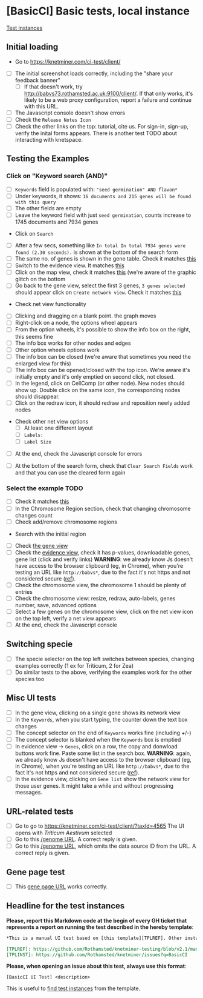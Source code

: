 # [BasicCI] Basic tests, local instance

[Test instances][TPLINST]

## Initial loading
* Go to https://knetminer.com/ci-test/client/
* [ ] The initial screenshot loads correctly, including the "share your feedback banner"
  * [ ] If that doesn't work, try http://babvs73.rothamsted.ac.uk:9100/client/. If that only works,
        it's likely to be a web proxy configuration, report a failure and continue with this URL.
* [ ] The Javascript console doesn't show errors
* [ ] Check the `Release Notes Icon`
* [ ] Check the other links on the top: tutorial, cite us. For sign-in, sign-up, verify the inital forms appears. There is another test TODO about interacting with knetspace.

## Testing the Examples

### Click on "Keyword search (AND)"
* [ ] `Keywords` field is populated with: `"seed germination" AND flavon*`
* [ ] Under keywords, it shows: `16 documents and 215 genes will be found with this query`
* [ ] The other fields are empty
* [ ] Leave the keyword field with just `seed germination`, counts increase to
      1745 documents and 7934 genes
* Click on `Search`
* [ ] After a few secs, something like `In total In total 7934 genes were found (2.30 seconds).` is
      shown at the bottom of the search form
* [ ] The same no. of genes is shown in the gene table. Check it matches [this](TODO)
* [ ] Switch to the evidence view. It matches [this](TODO)
* [ ] Click on the map view, check it matches [this](TODO) (we're aware of the 
      graphic glitch on the bottom
* [ ] Go back to the gene view, select the first 3 genes, `3 genes selected` should appear 
      click on `Create network view`. Check it matches [this](TODO)
* Check net view functionality
* [ ] Clicking and dragging on a blank point. the graph moves
* [ ] Right-click on a node, the options wheel appears
* [ ] From the option wheels, it's possible to show the info box on the right, this seems fine
* [ ] The info box works for other nodes and edges
* [ ] Other option wheels options work
* [ ] The info box can be closed (we're aware that sometimes you need the enlarged view for this)
* [ ] The info box can be opened/closed with the top icon. We're aware it's initially empty and it's only emptied on second click, not closed.
* [ ] In the legend, click on CellComp (or other node). New nodes should show up. Double click on the same icon, the corresponding nodes should disappear.
* [ ] Click on the redraw icon, it should redraw and reposition newly added nodes
* Check other net view options
  * [ ] At least one different layout
  * [ ] `Labels:`
  * [ ] `Label Size`
* [ ] At the end, check the Javascript console for errors
* [ ] At the bottom of the search form, check that `Clear Search Fields` work and that you can use the cleared form again


### Select the example TODO
* [ ] Check it matches [this](TODO)
* [ ] In the Chromosome Region section, check that changing chromosome changes count
* [ ] Check add/remove chromosome regions
* Search with the initial region
* [ ] Check [the gene view](TODO)
* [ ] Check the [evidence view](TODO), check it has p-values, downloadable genes, 
      gene list (click and verify links)
       **WARNING**: we already know Js doesn't have access to the browser clipboard (eg, in Chrome), when you're testing an URL like `http://babvs*`, due to the fact it's not https and not 
      considered secure ([ref](https://stackoverflow.com/questions/51805395)).
* [ ] Check the chromosome view, the chromosome 1 should be plenty of entries
* [ ] Check the chromosome view: resize, redraw, auto-labels, genes number, save, advanced options
* [ ] Select a few genes on the chromosome view, click on the net view icon on the top left, verify 
      a net view appears
* [ ] At the end, check the Javascript console
      
## Switching specie
* [ ] The specie selector on the top left switches between species, changing examples correctly
      (1 ex for Triticum, 2 for Zea)
* [ ] Do similar tests to the above, verifying the examples work for the other species too

## Misc UI tests
* [ ] In the gene view, clicking on a single gene shows its network view
* [ ] In the `Keywords`, when you start typing, the counter down the text box changes
* [ ] The concept selector on the end of `Keywords` works fine (including +/-)
* [ ] The concept selector is blanked when the `Keywords` box is emptied
* [ ] In evidence view -> `Genes`, click on a row, the copy and donwload buttons work fine.
      Paste some list in the search box. 
      **WARNING**: again, we already know Js doesn't have access to the browser clipboard (eg, in Chrome), when you're testing an URL like `http://babvs*`, due to the fact it's not https and not 
      considered secure ([ref](https://stackoverflow.com/questions/51805395)).
* [ ] In the evidence view, clicking on `Gene list` show the network view for those user genes.
      It might take a while and without progressing messages.

## URL-related tests
* [ ] Go to go to https://knetminer.com/ci-test/client/?taxId=4565
      The UI opens with *Triticum Aestivum* selected
* [ ] Go to this [/genome URL](https://knetminer.com/ci-test/ws/wheatknet-beta/genome?keyword=flowering%20FLC%20FT&list=TRP*,BRA*). A correct reply is given.
* [ ] Go to this [/genome URL](https://knetminer.com/ci-test/ws/genome?keyword=flowering%20FLC%20FT&list=TRP*,BRA*), which omits the data source ID from the URL. A correct reply is given.

## Gene page test
* [ ] This [gene page URL](http://localhost:8080/html/genepage.jsp?keywords="cold%20tolerance"&list=TPP1,TPP4,TPPE)  works correctly.


## Headline for the test instances

**Please, report this Markdown code at the begin of every GH ticket that represents a report on running the test described in the hereby template**:

```Markdown
*This is a manual UI test based on [this template][TPLREF]. Other instances of this test are [here][TPLREF]. Tests from the template that aren't mentioned hereby are intended as passed.*

[TPLREF]: https://github.com/Rothamsted/knetminer-testing/blob/v2.1/manual-ui-testing/ui-test-templates/basic-ci/README.md
[TPLINST]: https://github.com/Rothamsted/knetminer/issues?q=BasicCI
```

**Please, when opening an issue about this test, always use this format**:

```
[BasicCI UI Test] <description>
```

This is useful to [find test instances][TPLINST] from the template.

[TPLREF]: https://github.com/Rothamsted/knetminer-testing/blob/v2.1/manual-ui-testing/ui-test-templates/basic-ci/README.md
[TPLINST]: https://github.com/Rothamsted/knetminer/issues?q=BasicCI

